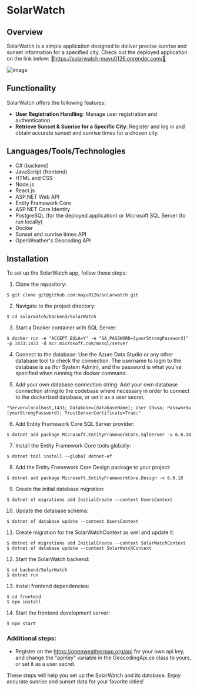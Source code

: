 # SolarWatch

## Overview
SolarWatch is a simple application designed to deliver precise sunrise and sunset information for a specified city. Check out the deployed application on the link below:
🌟https://solarwatch-mayu0126.onrender.com/🌟

![image](https://github.com/mayu0126/solarwatch/assets/117304817/ccded9ee-615e-4214-a9b4-26ad097794f4)

## Functionality
SolarWatch offers the following features:
- **User Registration Handling**: Manage user registration and authentication.
- **Retrieve Sunset & Sunrise for a Specific City**: Register and log in and obtain accurate sunset and sunrise times for a chosen city.

## Languages/Tools/Technologies
- C# (backend)
- JavaScript (frontend)
- HTML and CSS
- Node.js
- React.js
- ASP.NET Web API
- Entity Framework Core
- ASP.NET Core Identity
- PostgreSQL (for the deployed application) or Microsoft SQL Server (to run locally)
- Docker
- Sunset and sunrise times API
- OpenWeather's Geocoding API


## Installation
To set up the SolarWatch app, follow these steps:

1. Clone the repository:
```
$ git clone git@github.com:mayu0126/solarwatch.git
```

2. Navigate to the project directory:
```
$ cd solarwatch/backend/SolarWatch
```

3. Start a Docker container with SQL Server:
```
$ docker run -e "ACCEPT_EULA=Y" -e "SA_PASSWORD=[yourStrongPassword]" -p 1433:1433 -d mcr.microsoft.com/mssql/server
```

4. Connect to the database:
Use the Azure Data Studio or any other database tool to check the connection.
The username to login to the database is sa (for System Admin), and the password is what you've specified when running the docker command.

5. Add your own database connection string:
Add your own database connection string to the codebase where necessary in order to connect to the dockerized database, or set it as a user secret.
```
"Server=localhost,1433; Database=[databaseName]; User Id=sa; Password=[yourStrongPassword]; TrustServerCertificate=True;"
```
6. Add Entity Framework Core SQL Server provider:
```
$ dotnet add package Microsoft.EntityFrameworkCore.SqlServer -v 6.0.18
```

7. Install the Entity Framework Core tools globally:
```
$ dotnet tool install --global dotnet-ef
```

8. Add the Entity Framework Core Design package to your project:
```
$ dotnet add package Microsoft.EntityFrameworkCore.Design -v 6.0.18
```

9. Create the initial database migration:
```
$ dotnet ef migrations add InitialCreate --context UsersContext
```

10. Update the database schema:
```
$ dotnet ef database update --context UsersContext
```

11. Create migration for the SolarWatchContext as well and update it:
```
$ dotnet ef migrations add InitialCreate --context SolarWatchContext
$ dotnet ef database update --context SolarWatchContext
```

12. Start the SolarWatch backend:
```
$ cd backend/SolarWatch
$ dotnet run
```

13. Install frontend dependencies:
```
$ cd frontend
$ npm install
```

14. Start the frontend development server:
```
$ npm start
```

### Additional steps:
- Register on the https://openweathermap.org/api for your own api key, and change the "apiKey" variable in the GeocodingApi.cs class to yours, or set it as a user secret.

These steps will help you set up the SolarWatch and its database. Enjoy accurate sunrise and sunset data for your favorite cities!
